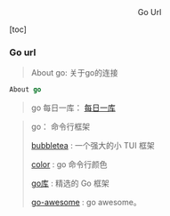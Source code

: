<center>Go Url</center>





[toc]







### Go url

> About go: 关于go的连接



```go
About go
```

> go 每日一库： [每日一库](https://darjun.github.io/)
>
> 







> go： 命令行框架
>
> [bubbletea](https://github.com/charmbracelet/bubbletea) : 一个强大的小 TUI 框架
>
> [color](https://github.com/gookit/color) : go 命令行颜色
>
> [go库](https://learnku.com/articles/41230) : 精选的 Go 框架
>
> [go-awesome](https://github.com/avelino/awesome-go) : go awesome。